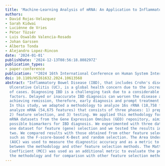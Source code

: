 ```yaml
---
title: 'Machine-Learning Analysis of mRNA: An Application to Inflammatory Bowel Disease'
authors:
- David Rojas-Velazquez
- Sarah Kidwai
- Luciënne de Vries
- Péter Tözsér
- Luis Oswaldo Valencia-Rosado
- Johan Garssen
- Alberto Tonda
- Alejandro Lopez-Rincon
date: '2024-01-01'
publishDate: '2024-12-13T08:56:18.808297Z'
publication_types:
- paper-conference
publication: '*2024 16th International Conference on Human System Interaction (HSI)*'
doi: 10.1109/HSI61632.2024.10613568
abstract: "Inflammatory Bowel Disease (IBD), that includes Crohn's disease (CD) and
  Ulcerative Colitis (UC), is a global health concern due to the increasing number
  of cases. Diagnosing IBD is a challenging task due to a considerable number of clinical
  factors. Delayed or inaccurate IBD diagnosis can worsen the disease and complicate
  achieving remission, therefore, early diagnosis and prompt treatment are crucial.
  In this study, we adapted a methodology to analyze 16s rRNA (18,758 features) to
  analyze mRNA (54,675 features) that consists of three phases: 1) preprocessing,
  2) feature selection, and 3) testing. We applied this methodology for analyzing
  mRNA datasets from the Gene Expression Omnibus (GEO) repository, aiming to discover
  possible biomarkers for IBD diagnosis. We experimented with three datasets, using
  one dataset for feature (gene) selection and we tested the results in the other
  two. We compared results with those obtained from other feature selection methods,
  such as the F-score-based K-Best and random selection. The Area Under the Curve
  (AUC) was used to measure the diagnostic accuracy and as a metric to compare results
  between the methodology and other feature selection methods. The Matthews Correlation
  Coefficient (MCC) was used as an additional metric to evaluate the performance of
  the methodology and for comparison with other feature selection methods."
---
```

